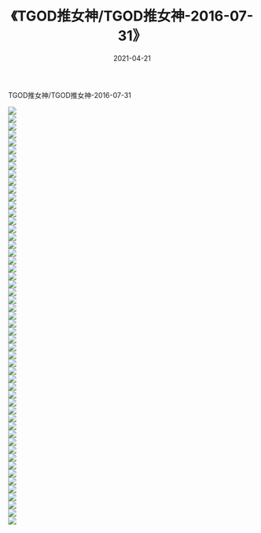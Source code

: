 ﻿---
layout: post
title:  《TGOD推女神/TGOD推女神-2016-07-31》
date:   2021-04-21
img: http://img.660000.xyz/Sharelink/网络美图/2021/TGOD推女神/TGOD推女神-2016-07-31/000.jpg
categories: [美女, 清纯, 唯美]
---

TGOD推女神/TGOD推女神-2016-07-31

 ![](http://img.660000.xyz/Sharelink/网络美图/2021/TGOD推女神/TGOD推女神-2016-07-31/001.jpg) <br>![](http://img.660000.xyz/Sharelink/网络美图/2021/TGOD推女神/TGOD推女神-2016-07-31/002.jpg) <br>![](http://img.660000.xyz/Sharelink/网络美图/2021/TGOD推女神/TGOD推女神-2016-07-31/003.jpg) <br>![](http://img.660000.xyz/Sharelink/网络美图/2021/TGOD推女神/TGOD推女神-2016-07-31/004.jpg) <br>![](http://img.660000.xyz/Sharelink/网络美图/2021/TGOD推女神/TGOD推女神-2016-07-31/005.jpg) <br>![](http://img.660000.xyz/Sharelink/网络美图/2021/TGOD推女神/TGOD推女神-2016-07-31/006.jpg) <br>![](http://img.660000.xyz/Sharelink/网络美图/2021/TGOD推女神/TGOD推女神-2016-07-31/007.jpg) <br>![](http://img.660000.xyz/Sharelink/网络美图/2021/TGOD推女神/TGOD推女神-2016-07-31/008.jpg) <br>![](http://img.660000.xyz/Sharelink/网络美图/2021/TGOD推女神/TGOD推女神-2016-07-31/009.jpg) <br>![](http://img.660000.xyz/Sharelink/网络美图/2021/TGOD推女神/TGOD推女神-2016-07-31/010.jpg) <br>![](http://img.660000.xyz/Sharelink/网络美图/2021/TGOD推女神/TGOD推女神-2016-07-31/011.jpg) <br>![](http://img.660000.xyz/Sharelink/网络美图/2021/TGOD推女神/TGOD推女神-2016-07-31/012.jpg) <br>![](http://img.660000.xyz/Sharelink/网络美图/2021/TGOD推女神/TGOD推女神-2016-07-31/013.jpg) <br>![](http://img.660000.xyz/Sharelink/网络美图/2021/TGOD推女神/TGOD推女神-2016-07-31/014.jpg) <br>![](http://img.660000.xyz/Sharelink/网络美图/2021/TGOD推女神/TGOD推女神-2016-07-31/015.jpg) <br>![](http://img.660000.xyz/Sharelink/网络美图/2021/TGOD推女神/TGOD推女神-2016-07-31/016.jpg) <br>![](http://img.660000.xyz/Sharelink/网络美图/2021/TGOD推女神/TGOD推女神-2016-07-31/017.jpg) <br>![](http://img.660000.xyz/Sharelink/网络美图/2021/TGOD推女神/TGOD推女神-2016-07-31/018.jpg) <br>![](http://img.660000.xyz/Sharelink/网络美图/2021/TGOD推女神/TGOD推女神-2016-07-31/019.jpg) <br>![](http://img.660000.xyz/Sharelink/网络美图/2021/TGOD推女神/TGOD推女神-2016-07-31/020.jpg) <br>![](http://img.660000.xyz/Sharelink/网络美图/2021/TGOD推女神/TGOD推女神-2016-07-31/021.jpg) <br>![](http://img.660000.xyz/Sharelink/网络美图/2021/TGOD推女神/TGOD推女神-2016-07-31/022.jpg) <br>![](http://img.660000.xyz/Sharelink/网络美图/2021/TGOD推女神/TGOD推女神-2016-07-31/023.jpg) <br>![](http://img.660000.xyz/Sharelink/网络美图/2021/TGOD推女神/TGOD推女神-2016-07-31/024.jpg) <br>![](http://img.660000.xyz/Sharelink/网络美图/2021/TGOD推女神/TGOD推女神-2016-07-31/025.jpg) <br>![](http://img.660000.xyz/Sharelink/网络美图/2021/TGOD推女神/TGOD推女神-2016-07-31/026.jpg) <br>![](http://img.660000.xyz/Sharelink/网络美图/2021/TGOD推女神/TGOD推女神-2016-07-31/027.jpg) <br>![](http://img.660000.xyz/Sharelink/网络美图/2021/TGOD推女神/TGOD推女神-2016-07-31/028.jpg) <br>![](http://img.660000.xyz/Sharelink/网络美图/2021/TGOD推女神/TGOD推女神-2016-07-31/029.jpg) <br>![](http://img.660000.xyz/Sharelink/网络美图/2021/TGOD推女神/TGOD推女神-2016-07-31/030.jpg) <br>![](http://img.660000.xyz/Sharelink/网络美图/2021/TGOD推女神/TGOD推女神-2016-07-31/031.jpg) <br>![](http://img.660000.xyz/Sharelink/网络美图/2021/TGOD推女神/TGOD推女神-2016-07-31/032.jpg) <br>![](http://img.660000.xyz/Sharelink/网络美图/2021/TGOD推女神/TGOD推女神-2016-07-31/033.jpg) <br>![](http://img.660000.xyz/Sharelink/网络美图/2021/TGOD推女神/TGOD推女神-2016-07-31/034.jpg) <br>![](http://img.660000.xyz/Sharelink/网络美图/2021/TGOD推女神/TGOD推女神-2016-07-31/035.jpg) <br>![](http://img.660000.xyz/Sharelink/网络美图/2021/TGOD推女神/TGOD推女神-2016-07-31/036.jpg) <br>![](http://img.660000.xyz/Sharelink/网络美图/2021/TGOD推女神/TGOD推女神-2016-07-31/037.jpg) <br>![](http://img.660000.xyz/Sharelink/网络美图/2021/TGOD推女神/TGOD推女神-2016-07-31/038.jpg) <br>![](http://img.660000.xyz/Sharelink/网络美图/2021/TGOD推女神/TGOD推女神-2016-07-31/039.jpg) <br>![](http://img.660000.xyz/Sharelink/网络美图/2021/TGOD推女神/TGOD推女神-2016-07-31/040.jpg) <br>![](http://img.660000.xyz/Sharelink/网络美图/2021/TGOD推女神/TGOD推女神-2016-07-31/041.jpg) <br>![](http://img.660000.xyz/Sharelink/网络美图/2021/TGOD推女神/TGOD推女神-2016-07-31/042.jpg) <br>![](http://img.660000.xyz/Sharelink/网络美图/2021/TGOD推女神/TGOD推女神-2016-07-31/043.jpg) <br>![](http://img.660000.xyz/Sharelink/网络美图/2021/TGOD推女神/TGOD推女神-2016-07-31/044.jpg) <br>![](http://img.660000.xyz/Sharelink/网络美图/2021/TGOD推女神/TGOD推女神-2016-07-31/045.jpg) <br>![](http://img.660000.xyz/Sharelink/网络美图/2021/TGOD推女神/TGOD推女神-2016-07-31/046.jpg) <br>![](http://img.660000.xyz/Sharelink/网络美图/2021/TGOD推女神/TGOD推女神-2016-07-31/047.jpg) <br>![](http://img.660000.xyz/Sharelink/网络美图/2021/TGOD推女神/TGOD推女神-2016-07-31/048.jpg) <br>![](http://img.660000.xyz/Sharelink/网络美图/2021/TGOD推女神/TGOD推女神-2016-07-31/049.jpg) <br>![](http://img.660000.xyz/Sharelink/网络美图/2021/TGOD推女神/TGOD推女神-2016-07-31/050.jpg) <br>![](http://img.660000.xyz/Sharelink/网络美图/2021/TGOD推女神/TGOD推女神-2016-07-31/051.jpg) <br>![](http://img.660000.xyz/Sharelink/网络美图/2021/TGOD推女神/TGOD推女神-2016-07-31/052.jpg) <br>![](http://img.660000.xyz/Sharelink/网络美图/2021/TGOD推女神/TGOD推女神-2016-07-31/053.jpg) <br>